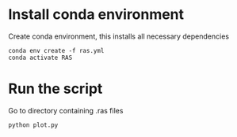 # Install conda environment

Create conda environment, this installs all necessary dependencies

```
conda env create -f ras.yml
conda activate RAS
```

# Run the script 

Go to directory containing .ras files

```
python plot.py
```